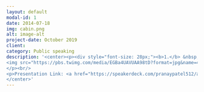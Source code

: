 ```yaml
---
layout: default
modal-id: 1
date: 2014-07-18
img: cabin.png
alt: image-alt
project-date: October 2019
client: 
category: Public speaking
description: '<center><p><div style="font-size: 28px;"><b>1.</b> &nbsp;Android CameraX Talk at DevFest Ahmmedabad-2019</div><br/><br/>
<img src="https://pbs.twimg.com/media/EGBa4UAVUAA98tD?format=jpg&name=4096x4096" height="350" width="600" />
</p><br/>
<p>Presentation Link: <a href="https://speakerdeck.com/pranaypatel512/android-camerax-devfestahm-2019">https://speakerdeck.com/pranaypatel512/android-camerax-devfestahm-2019></a></p>
</center>'
---
```

